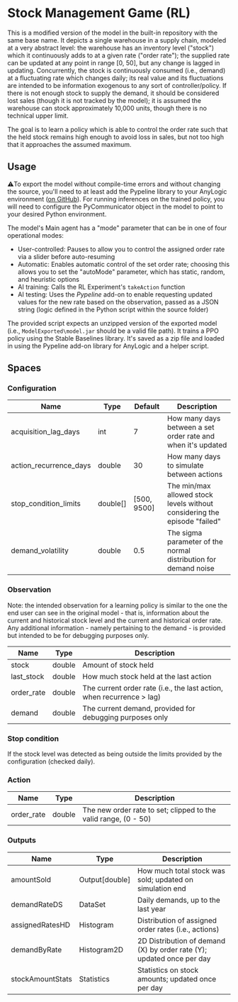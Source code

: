# Stock Management Game (RL)

This is a modified version of the model in the built-in repository with the same base name. It depicts a single warehouse in a supply chain, modeled at a very abstract level: the warehouse has an inventory level ("stock") which it continuously adds to at a given rate ("order rate"); the supplied rate can be updated at any point in range \[0, 50\], but any change is lagged in updating. Concurrently, the stock is continuously consumed (i.e., demand) at a fluctuating rate which changes daily; its real value and its fluctuations are intended to be information exogenous to any sort of controller/policy. If there is not enough stock to supply the demand, it should be considered lost sales (though it is not tracked by the model); it is assumed the warehouse can stock approximately 10,000 units, though there is no technical upper limit.

The goal is to learn a policy which is able to control the order rate such that the held stock remains high enough to avoid loss in sales, but not too high that it approaches the assumed maximum.

## Usage

⚠️To export the model without compile-time errors and without changing the source, you'll need to at least add the Pypeline library to your AnyLogic environment ([on GitHub](https://github.com/the-anylogic-company/AnyLogic-Pypeline)). For running inferences on the trained policy, you will need to configure the PyCommunicator object in the model to point to your desired Python environment.

The model's Main agent has a "mode" parameter that can be in one of four operational modes:

- User-controlled: Pauses to allow you to control the assigned order rate via a slider before auto-resuming
- Automatic: Enables automatic control of the set order rate; choosing this allows you to set the "autoMode" parameter, which has static, random, and heuristic options
- AI training: Calls the RL Experiment's `takeAction` function
- AI testing: Uses the *Pypeline* add-on to enable requesting updated values for the new rate based on the observation, passed as a JSON string (logic defined in the Python script within the source folder)

The provided script expects an unzipped version of the exported model (i.e., `ModelExported\model.jar` should be a valid file path). It trains a PPO policy using the Stable Baselines library. It's saved as a zip file and loaded in using the Pypeline add-on library for AnyLogic and a helper script.

## Spaces

### Configuration

| Name                   | Type       | Default       | Description                                                               |
|------------------------|------------|---------------|---------------------------------------------------------------------------|
| acquisition_lag_days   | int        | 7             | How many days between a set order rate and when it's updated              |
| action_recurrence_days | double     | 30            | How many days to simulate between actions                                 |
| stop_condition_limits  | double\[\] | \[500, 9500\] | The min/max allowed stock levels without considering the episode "failed" |
| demand_volatility      | double     | 0.5           | The sigma parameter of the normal distribution for demand noise           |

### Observation

Note: the intended observation for a learning policy is similar to the one the end user can see in the original model - that is, information about the current and historical stock level and the current and historical order rate. Any additional information - namely pertaining to the demand - is provided but intended to be for debugging purposes only.

| Name       | Type   | Description                                                           |
|------------|--------|-----------------------------------------------------------------------|
| stock      | double | Amount of stock held                                                  |
| last_stock | double | How much stock held at the last action                                |
| order_rate | double | The current order rate (i.e., the last action, when recurrence > lag) |
| demand     | double | The current demand, provided for debugging purposes only              |

### Stop condition

If the stock level was detected as being outside the limits provided by the configuration (checked daily).

### Action

| Name       | Type   | Description                                                     |
|------------|--------|-----------------------------------------------------------------|
| order_rate | double | The new order rate to set; clipped to the valid range, (0 - 50) |

### Outputs

| Name             | Type           | Description                                                           |
|------------------|----------------|-----------------------------------------------------------------------|
| amountSold       | Output[double] | How much total stock was sold; updated on simulation end              |
| demandRateDS     | DataSet        | Daily demands, up to the last year                                    |
| assignedRatesHD  | Histogram      | Distribution of assigned order rates (i.e., actions)                  |
| demandByRate     | Histogram2D    | 2D Distribution of demand (X) by order rate (Y); updated once per day |
| stockAmountStats | Statistics     | Statistics on stock amounts; updated once per day                     |
